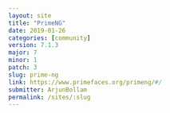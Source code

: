 ```yaml
---
layout: site
title: "PrimeNG"
date: 2019-01-26
categories: [community]
version: 7.1.3
major: 7
minor: 1
patch: 3
slug: prime-ng
link: https://www.primefaces.org/primeng/#/
submitter: ArjunBollam
permalink: /sites/:slug
---
```

